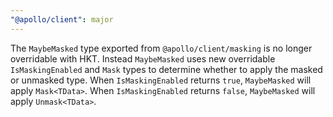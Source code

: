 ```yaml
---
"@apollo/client": major
---
```


The `MaybeMasked` type exported from `@apollo/client/masking` is no longer overridable with HKT. Instead `MaybeMasked` uses new overridable `IsMaskingEnabled` and `Mask` types to determine whether to apply the masked or unmasked type. When `IsMaskingEnabled` returns `true`, `MaybeMasked` will apply `Mask<TData>`. When `IsMaskingEnabled` returns `false`, `MaybeMasked` will apply `Unmask<TData>`.
